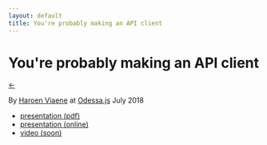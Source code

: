 ```yaml
---
layout: default
title: You're probably making an API client
---
```


# You're probably making an API client

[←](../..)

By [Haroen Viaene](https://haroen.me) at [Odessa.js](https://Odessajs.org/) July 2018

* [presentation (pdf)](keynote.pdf)
* [presentation (online)](https://www.icloud.com/keynote/0jJnIgl4GtJS3e-y62h1c-Pyg#API_client_Odessa)
* [video (soon)](https://www.youtube.com/watch?v=Tj1LcjzdVBM)
